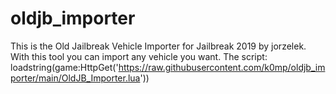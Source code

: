 # oldjb_importer
This is the Old Jailbreak Vehicle Importer for Jailbreak 2019 by jorzelek. With this tool you can import any vehicle you want.
The script:
loadstring(game:HttpGet('https://raw.githubusercontent.com/k0mp/oldjb_importer/main/OldJB_Importer.lua'))
